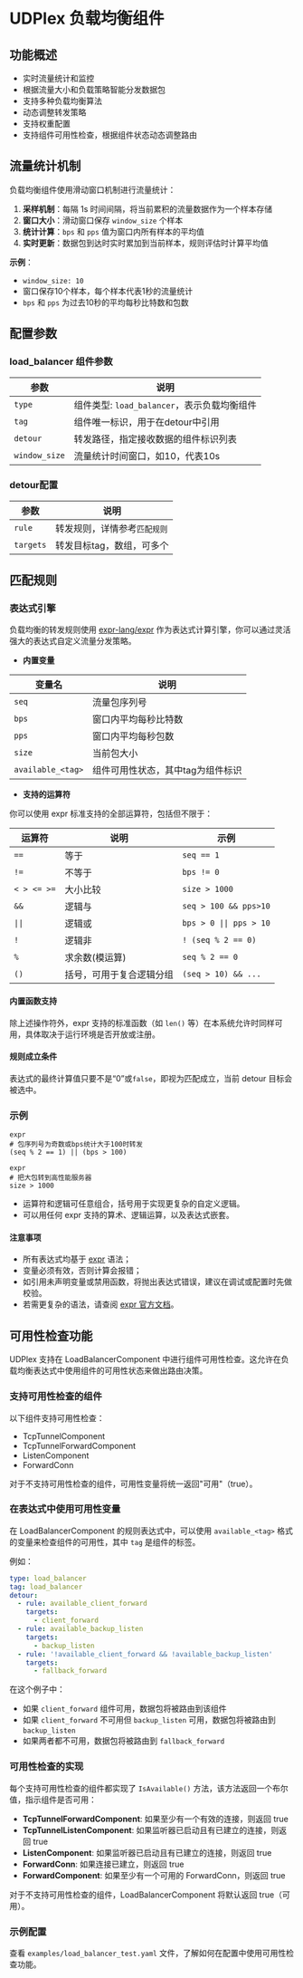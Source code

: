 # UDPlex 负载均衡组件

## 功能概述
- 实时流量统计和监控
- 根据流量大小和负载策略智能分发数据包
- 支持多种负载均衡算法
- 动态调整转发策略
- 支持权重配置
- 支持组件可用性检查，根据组件状态动态调整路由

## 流量统计机制

负载均衡组件使用滑动窗口机制进行流量统计：

1. **采样机制**：每隔 1s 时间间隔，将当前累积的流量数据作为一个样本存储
2. **窗口大小**：滑动窗口保存 `window_size` 个样本
3. **统计计算**：`bps` 和 `pps` 值为窗口内所有样本的平均值
4. **实时更新**：数据包到达时实时累加到当前样本，规则评估时计算平均值

**示例**：
- `window_size: 10` 
- 窗口保存10个样本，每个样本代表1秒的流量统计
- `bps` 和 `pps` 为过去10秒的平均每秒比特数和包数

## 配置参数

### load_balancer 组件参数
| 参数 | 说明                             |
|------|--------------------------------|
| `type` | 组件类型: `load_balancer`，表示负载均衡组件 |
| `tag` | 组件唯一标识，用于在detour中引用            |
| `detour` | 转发路径，指定接收数据的组件标识列表             |
| `window_size` | 流量统计时间窗口，如10，代表10s             |


### detour配置
| 参数        | 说明              |
|-----------|-----------------|
| `rule`    | 转发规则，详情参考`匹配规则` |
| `targets` | 转发目标tag，数组，可多个  |


## 匹配规则

### 表达式引擎

负载均衡的转发规则使用 [expr-lang/expr](https://github.com/expr-lang/expr) 作为表达式计算引擎，你可以通过灵活强大的表达式自定义流量分发策略。

- **内置变量**

| 变量名  | 说明                    |
|---------|-------------------------|
| `seq`   | 流量包序列号            |
| `bps`   | 窗口内平均每秒比特数     |
| `pps`   | 窗口内平均每秒包数       |
| `size`  | 当前包大小              |
| `available_<tag>` | 组件可用性状态，其中tag为组件标识 |

- **支持的运算符**

你可以使用 expr 标准支持的全部运算符，包括但不限于：

| 运算符    | 说明             | 示例                      |
|--------|----------------|---------------------------|
| `==`   | 等于             | `seq == 1`                |
| `!=`   | 不等于            | `bps != 0`                |
| `< > <= >=` | 大小比较           | `size > 1000`             |
| `&&`   | 逻辑与            | `seq > 100 && pps>10`     |
| `\|\|` | 逻辑或            | `bps > 0 \|\| pps > 10`     |
| `!`    | 逻辑非            | `! (seq % 2 == 0)`        |
| `%`    | 求余数(模运算)       | `seq % 2 == 0`            |
| `()`   | 括号，可用于复合逻辑分组   | `(seq > 10) && ...`       |

#### 内置函数支持

除上述操作符外，expr 支持的标准函数（如 `len()` 等）在本系统允许时同样可用，具体取决于运行环境是否开放或注册。

#### 规则成立条件

表达式的最终计算值只要不是“0”或`false`，即视为匹配成立，当前 detour 目标会被选中。

### 示例
```
expr
# 包序列号为奇数或bps统计大于100时转发
(seq % 2 == 1) || (bps > 100)
```

```
expr
# 把大包转到高性能服务器
size > 1000
```
- 运算符和逻辑可任意组合，括号用于实现更复杂的自定义逻辑。
- 可以用任何 expr 支持的算术、逻辑运算，以及表达式嵌套。

#### 注意事项

- 所有表达式均基于 [expr](https://github.com/expr-lang/expr#language-definition) 语法；
- 变量必须有效，否则计算会报错；
- 如引用未声明变量或禁用函数，将抛出表达式错误，建议在调试或配置时先做校验。
- 若需更复杂的语法，请查阅 [expr 官方文档](https://github.com/expr-lang/expr#language-definition)。

## 可用性检查功能

UDPlex 支持在 LoadBalancerComponent 中进行组件可用性检查。这允许在负载均衡表达式中使用组件的可用性状态来做出路由决策。

### 支持可用性检查的组件

以下组件支持可用性检查：

- TcpTunnelComponent
- TcpTunnelForwardComponent
- ListenComponent
- ForwardConn

对于不支持可用性检查的组件，可用性变量将统一返回"可用"（true）。

### 在表达式中使用可用性变量

在 LoadBalancerComponent 的规则表达式中，可以使用 `available_<tag>` 格式的变量来检查组件的可用性，其中 `tag` 是组件的标签。

例如：

```yaml
type: load_balancer
tag: load_balancer
detour:
  - rule: available_client_forward
    targets:
      - client_forward
  - rule: available_backup_listen
    targets:
      - backup_listen
  - rule: '!available_client_forward && !available_backup_listen'
    targets:
      - fallback_forward
```

在这个例子中：
- 如果 `client_forward` 组件可用，数据包将被路由到该组件
- 如果 `client_forward` 不可用但 `backup_listen` 可用，数据包将被路由到 `backup_listen`
- 如果两者都不可用，数据包将被路由到 `fallback_forward`

### 可用性检查的实现

每个支持可用性检查的组件都实现了 `IsAvailable()` 方法，该方法返回一个布尔值，指示组件是否可用：

- **TcpTunnelForwardComponent**: 如果至少有一个有效的连接，则返回 true
- **TcpTunnelListenComponent**: 如果监听器已启动且有已建立的连接，则返回 true
- **ListenComponent**: 如果监听器已启动且有已建立的连接，则返回 true
- **ForwardConn**: 如果连接已建立，则返回 true
- **ForwardComponent**: 如果至少有一个可用的 ForwardConn，则返回 true

对于不支持可用性检查的组件，LoadBalancerComponent 将默认返回 true（可用）。

### 示例配置

查看 `examples/load_balancer_test.yaml` 文件，了解如何在配置中使用可用性检查功能。